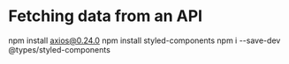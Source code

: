# Fetching data from an API

npm install axios@0.24.0
npm install styled-components
npm i --save-dev @types/styled-components
 
